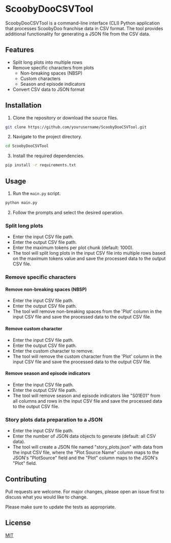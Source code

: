 # ScoobyDooCSVTool

ScoobyDooCSVTool is a command-line interface (CLI) Python application that processes ScoobyDoo franchise data in CSV
format. The tool provides additional functionality for generating a JSON file from the CSV data.

## Features

- Split long plots into multiple rows
- Remove specific characters from plots
  - Non-breaking spaces (NBSP)
  - Custom characters
  - Season and episode indicators
- Convert CSV data to JSON format

## Installation

1. Clone the repository or download the source files.

```bash
git clone https://github.com/yourusername/ScoobyDooCSVTool.git
```

2. Navigate to the project directory.

```bash
cd ScoobyDooCSVTool
```

3. Install the required dependencies.

```bash
pip install -r requirements.txt
```

## Usage

1. Run the `main.py` script.

```bash
python main.py
```

2. Follow the prompts and select the desired operation.

### Split long plots

- Enter the input CSV file path.
- Enter the output CSV file path.
- Enter the maximum tokens per plot chunk (default: 1000).
- The tool will split long plots in the input CSV file into multiple rows based on the maximum tokens value and save the
  processed data to the output CSV file.

### Remove specific characters

#### Remove non-breaking spaces (NBSP)

- Enter the input CSV file path.
- Enter the output CSV file path.
- The tool will remove non-breaking spaces from the 'Plot' column in the input CSV file and save the processed data to
  the output CSV file.

#### Remove custom character

- Enter the input CSV file path.
- Enter the output CSV file path.
- Enter the custom character to remove.
- The tool will remove the custom character from the 'Plot' column in the input CSV file and save the processed data to
  the output CSV file.

#### Remove season and episode indicators

- Enter the input CSV file path.
- Enter the output CSV file path.
- The tool will remove season and episode indicators like "S01E01" from all columns and rows in the input CSV file and
  save the processed data to the output CSV file.

### Story plots data preparation to a JSON

- Enter the input CSV file path.
- Enter the number of JSON data objects to generate (default: all CSV data).
- The tool will create a JSON file named "story_plots.json" with data from the input CSV file, where the "Plot Source
  Name" column maps to the JSON's "PlotSource" field and the "Plot" column maps to the JSON's "Plot" field.

## Contributing

Pull requests are welcome. For major changes, please open an issue first to discuss what you would like to change.

Please make sure to update the tests as appropriate.

## License

[MIT](https://choosealicense.com/licenses/mit/)